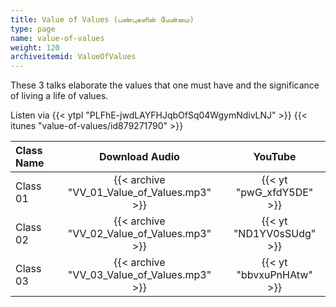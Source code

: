 ```yaml
---
title: Value of Values (பண்புகளின் மேன்மை)
type: page
name: value-of-values
weight: 120
archiveitemid: ValueOfValues
---
```


These 3 talks elaborate the values that one must have and the significance of living a life of values.

Listen via {{< ytpl "PLFhE-jwdLAYFHJqbOfSq04WgymNdivLNJ" >}} {{< itunes "value-of-values/id879271790" >}}

Class Name | Download Audio | YouTube
:---|:---:|:---:
Class 01 | {{< archive "VV_01_Value_of_Values.mp3" >}} | {{< yt "pwG_xfdY5DE" >}}
Class 02 | {{< archive "VV_02_Value_of_Values.mp3" >}} | {{< yt "ND1YV0sSUdg" >}}
Class 03 | {{< archive "VV_03_Value_of_Values.mp3" >}} | {{< yt "bbvxuPnHAtw" >}}
